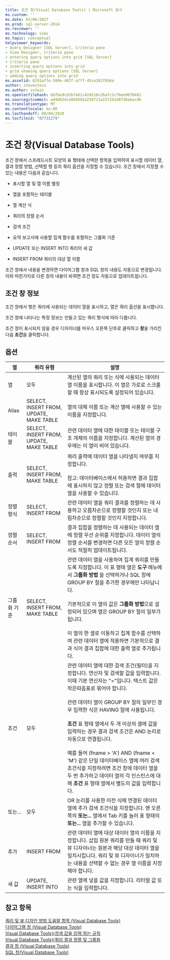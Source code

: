 ```yaml
---
title: 조건 창(Visual Database Tools) | Microsoft 문서
ms.custom: ''
ms.date: 03/06/2017
ms.prod: sql-server-2014
ms.reviewer: ''
ms.technology: ssms
ms.topic: conceptual
helpviewer_keywords:
- Query Designer [SQL Server], Criteria pane
- View Designer, Criteria pane
- entering query options into grid [SQL Server]
- Criteria pane
- inserting query options into grid
- grid showing query options [SQL Server]
- adding query options into grid
ms.assetid: 6291affe-580e-482f-a7ff-45ce3837956a
author: stevestein
ms.author: sstein
ms.openlocfilehash: bbfbe9cd1b7e61c424518c2bafc2c7bee90f0481
ms.sourcegitcommit: ad4d92dce894592a259721a1571b1d8736abacdb
ms.translationtype: MT
ms.contentlocale: ko-KR
ms.lasthandoff: 08/04/2020
ms.locfileid: "87731279"
---
```

# <a name="criteria-pane-visual-database-tools"></a>조건 창(Visual Database Tools)
  조건 창에서 스프레드시트 모양의 표 형태에 선택한 항목을 입력하여 표시할 데이터 열, 결과 정렬 방법, 선택할 행 등의 쿼리 옵션을 지정할 수 있습니다. 조건 창에서 지정할 수 있는 내용은 다음과 같습니다.  
  
-   표시할 열 및 열 이름 별칭  
  
-   열을 포함하는 테이블  
  
-   열 계산 식  
  
-   쿼리의 정렬 순서  
  
-   검색 조건  
  
-   요약 보고서에 사용할 집계 함수를 포함하는 그룹화 기준  
  
-   UPDATE  또는 INSERT INTO 쿼리의 새 값  
  
-   INSERT FROM 쿼리의 대상 열 이름  
  
 조건 창에서 내용을 변경하면 다이어그램 창과 SQL 창의 내용도 자동으로 변경됩니다. 이와 마찬가지로 다른 창의 내용이 바뀌면 조건 창도 자동으로 업데이트됩니다.  
  
## <a name="about-the-criteria-pane"></a>조건 창 정보  
 조건 창에서 행은 쿼리에 사용되는 데이터 열을 표시하고, 열은 쿼리 옵션을 표시합니다.  
  
 조건 창에 나타나는 특정 정보는 만들고 있는 쿼리 형식에 따라 다릅니다.  
  
 조건 창이 표시되지 않을 경우 디자이너를 마우스 오른쪽 단추로 클릭하고 **창**을 가리킨 다음 **조건**을 클릭합니다.  
  
## <a name="options"></a>옵션  
  
|**열**|**쿼리 유형**|**설명**|  
|----------------|--------------------|---------------------|  
|열|모두|계산된 열의 쿼리 또는 식에 사용되는 데이터 열 이름을 표시합니다. 이 열은 가로로 스크롤할 때 항상 표시되도록 설정되어 있습니다.|  
|Alias|SELECT, INSERT FROM, UPDATE, MAKE TABLE|열의 대체 이름 또는 계산 열에 사용할 수 있는 이름을 지정합니다.|  
|테이블|SELECT, INSERT FROM, UPDATE, MAKE TABLE|관련 데이터 열에 대한 테이블 또는 테이블 구조 개체의 이름을 지정합니다. 계산된 열의 경우에는 이 열이 비어 있습니다.|  
|출력|SELECT, INSERT FROM, MAKE TABLE|쿼리 출력에 데이터 열을 나타낼지 여부를 지정합니다.<br /><br /> 참고: 데이터베이스에서 허용하면 결과 집합에 표시하지 않고 정렬 또는 검색 절에 데이터 열을 사용할 수 있습니다.|  
|정렬 형식|SELECT, INSERT FROM|관련 데이터 열을 쿼리 결과를 정렬하는 데 사용하고 오름차순으로 정렬할 것인지 또는 내림차순으로 정렬할 것인지 지정합니다.|  
|정렬 순서|SELECT, INSERT FROM|결과 집합을 정렬하는 데 사용되는 데이터 열에 정렬 우선 순위를 지정합니다. 데이터 열의 정렬 순서를 변경하면 다른 모든 열의 정렬 순서도 적절히 업데이트됩니다.|  
|그룹화 기준|SELECT, INSERT FROM, MAKE TABLE|관련 데이터 열을 사용하여 집계 쿼리를 만들도록 지정합니다. 이 표 형태 열은 **도구** 메뉴에서 **그룹화 방법** 을 선택하거나 SQL 창에 GROUP BY 절을 추가한 경우에만 나타납니다.<br /><br /> 기본적으로 이 열의 값은 **그룹화 방법**으로 설정되어 있으며 열은 GROUP BY 절의 일부가 됩니다.<br /><br /> 이 열의 한 셀로 이동하고 집계 함수를 선택하여 관련 데이터 열에 적용하면 기본적으로 결과 식이 결과 집합에 대한 출력 열로 추가됩니다.|  
|조건|모두|관련 데이터 열에 대한 검색 조건(필터)을 지정합니다. 연산자 및 검색할 값을 입력합니다. 이때 기본 연산자는 "="입니다. 텍스트 값은 작은따옴표로 묶어야 합니다.<br /><br /> 관련 데이터 열이 GROUP BY 절의 일부인 경우 입력한 식은 HAVING 절에 사용됩니다.<br /><br /> **조건** 표 형태 열에서 두 개 이상의 셀에 값을 입력하는 경우 결과 검색 조건은 AND 논리로 자동으로 연결됩니다.<br /><br /> 예를 들어 (fname > 'A') AND (fname < 'M') 같은 단일 데이터베이스 열에 여러 검색 조건식을 지정하려면 조건 창에 데이터 열을 두 번 추가하고 데이터 열의 각 인스턴스에 대해 **조건** 표 형태 열에서 별도의 값을 입력합니다.|  
|또는...|모두|OR 논리를 사용한 이전 식에 연결된 데이터 열에 추가 검색 조건식을 지정합니다. 맨 오른쪽의 **또는...** 열에서 Tab 키를 눌러 표 형태의 **또는...** 열을 추가할 수 있습니다.|  
|추가|INSERT FROM|관련 데이터 열에 대상 데이터 열의 이름을 지정합니다. 삽입 원본 쿼리를 만들 때 쿼리 및 뷰 디자이너는 원본과 해당 대상 데이터 열을 일치시킵니다. 쿼리 및 뷰 디자이너가 일치하는 내용을 선택할 수 없는 경우 열 이름을 지정해야 합니다.|  
|새 값|UPDATE, INSERT INTO|관련 열에 넣을 값을 지정합니다. 리터럴 값 또는 식을 입력합니다.|  
  
## <a name="see-also"></a>참고 항목  
 [쿼리 및 뷰 디자인 방법 도움말 항목 &#40;Visual Database Tools&#41;](visual-database-tools.md)   
 [다이어그램 창 &#40;Visual Database Tools&#41;](diagram-pane-visual-database-tools.md)   
 [Visual Database Tools&#41;&#40;검색 값을 입력 하는 규칙](rules-for-entering-search-values-visual-database-tools.md)   
 [Visual Database Tools&#41;&#40;쿼리 결과 정렬 및 그룹화](sort-and-group-query-results-visual-database-tools.md)   
 [결과 창 &#40;Visual Database Tools&#41;](results-pane-visual-database-tools.md)   
 [SQL 창&#40;Visual Database Tools&#41;](sql-pane-visual-database-tools.md)  
  
  
